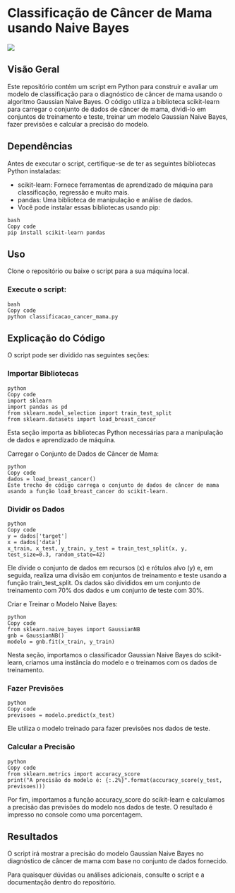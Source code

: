# Classificação de Câncer de Mama usando Naive Bayes

<img src="https://www.nexofin.com/archivos/2020/08/doctor-with-a-pink-ribbon_1508929535-1536x722.jpg"/>

## Visão Geral

Este repositório contém um script em Python para construir e avaliar um modelo de classificação para o diagnóstico de câncer de mama usando o algoritmo Gaussian Naive Bayes. O código utiliza a biblioteca scikit-learn para carregar o conjunto de dados de câncer de mama, dividi-lo em conjuntos de treinamento e teste, treinar um modelo Gaussian Naive Bayes, fazer previsões e calcular a precisão do modelo.

## Dependências
Antes de executar o script, certifique-se de ter as seguintes bibliotecas Python instaladas:

- scikit-learn: Fornece ferramentas de aprendizado de máquina para classificação, regressão e muito mais.
- pandas: Uma biblioteca de manipulação e análise de dados.
- Você pode instalar essas bibliotecas usando pip:

```
bash
Copy code
pip install scikit-learn pandas
```

## Uso
Clone o repositório ou baixe o script para a sua máquina local.

### Execute o script:

```
bash
Copy code
python classificacao_cancer_mama.py
```

## Explicação do Código
O script pode ser dividido nas seguintes seções:

### Importar Bibliotecas

```
python
Copy code
import sklearn
import pandas as pd
from sklearn.model_selection import train_test_split
from sklearn.datasets import load_breast_cancer
```

Esta seção importa as bibliotecas Python necessárias para a manipulação de dados e aprendizado de máquina.

Carregar o Conjunto de Dados de Câncer de Mama:

```
python
Copy code
dados = load_breast_cancer()
Este trecho de código carrega o conjunto de dados de câncer de mama usando a função load_breast_cancer do scikit-learn.
```

### Dividir os Dados

```
python
Copy code
y = dados['target']
x = dados['data']
x_train, x_test, y_train, y_test = train_test_split(x, y, test_size=0.3, random_state=42)
```

Ele divide o conjunto de dados em recursos (x) e rótulos alvo (y) e, em seguida, realiza uma divisão em conjuntos de treinamento e teste usando a função train_test_split. Os dados são divididos em um conjunto de treinamento com 70% dos dados e um conjunto de teste com 30%.

Criar e Treinar o Modelo Naive Bayes:

```
python
Copy code
from sklearn.naive_bayes import GaussianNB
gnb = GaussianNB()
modelo = gnb.fit(x_train, y_train)
```

Nesta seção, importamos o classificador Gaussian Naive Bayes do scikit-learn, criamos uma instância do modelo e o treinamos com os dados de treinamento.

### Fazer Previsões

```
python
Copy code
previsoes = modelo.predict(x_test)
```

Ele utiliza o modelo treinado para fazer previsões nos dados de teste.

### Calcular a Precisão

```
python
Copy code
from sklearn.metrics import accuracy_score
print("A precisão do modelo é: {:.2%}".format(accuracy_score(y_test, previsoes)))
```

Por fim, importamos a função accuracy_score do scikit-learn e calculamos a precisão das previsões do modelo nos dados de teste. O resultado é impresso no console como uma porcentagem.

## Resultados
O script irá mostrar a precisão do modelo Gaussian Naive Bayes no diagnóstico de câncer de mama com base no conjunto de dados fornecido.

Para quaisquer dúvidas ou análises adicionais, consulte o script e a documentação dentro do repositório.
